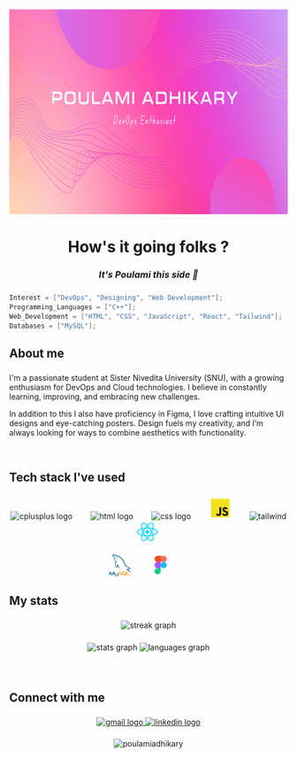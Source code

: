 ###

<div align="center">
  <img height="370" src="https://github.com/poulamiadhikary/poulamiadhikary/blob/main/github_banner.png"  />
</div>

###

<h1 align="center">How's it going folks ?</h1>

###

<h3 align="center"><i>It's Poulami this side 👋</i></h3>


###

```kotlin
Interest = ["DevOps", "Designing", "Web Development"];
Programming_Languages = ["C++"];
Web_Development = ["HTML", "CSS", "JavaScript", "React", "Tailwind"];
Databases = ["MySQL"];
```


###

<h2 align="left">About me</h2>

###

<p align="left"> 
I'm a passionate student at Sister Nivedita University (SNU), with a growing enthusiasm for DevOps and Cloud technologies. I believe in constantly learning, improving, and embracing new challenges.  

In addition to this I also have proficiency in Figma, I love crafting intuitive UI designs and eye-catching posters. Design fuels my creativity, and I’m always looking for ways to combine aesthetics with functionality.
 </p>

<br>

###

<h2 align="left">Tech stack I've used </h2>

###

<div align="left">
</div>

###

<div align="center">
  
  <img src="https://sdtimes.com/wp-content/uploads/2018/03/cpppp.png" height="40" alt="cplusplus logo"  />
  <img width="25" />
  <img src="https://cdn.jsdelivr.net/gh/devicons/devicon/icons/html5/html5-original.svg" height="40" alt="html logo"  />
  <img width="25" />
   <img src="https://logospng.org/download/css-3/logo-css-3-2048.png" height="40" alt="css logo"  />
  <img width="25" />
  <img src="https://github.com/isudiptodas/isudiptodas/blob/main/js_logo.png" height="40" alt="js" />
  <img width="25" />
  <img src="https://upload.wikimedia.org/wikipedia/commons/thumb/d/d5/Tailwind_CSS_Logo.svg/1024px- Tailwind_CSS_Logo.svg.png?20230715030042" height="30" alt="tailwind" />
  <img width="20" />
  <img src="https://github.com/isudiptodas/isudiptodas/blob/main/react.png" height="40" alt="react" />
  <img width="25" />
  <br><br>
  <img src="https://github.com/isudiptodas/isudiptodas/blob/main/mysql.png" height="40" alt="mysql" />
  <img width="25" />
  <img src="https://github.com/isudiptodas/isudiptodas/blob/main/figma.png" height="40" alt="figma" />
  <img width="25" />


</div>

###

<h2 align="left">My stats </h2>
  
###

<div align="center">
  <img src="https://streak-stats.demolab.com?user=poulamiadhikary&locale=en&mode=daily&theme=midnight-purple&hide_border=false&border_radius=5&order=3" height="220" alt="streak graph"  />
</div>

###
<div align="center">
  <img src="https://github-readme-stats.vercel.app/api?username=poulamiadhikary&hide_title=false&hide_rank=false&show_icons=true&include_all_commits=true&count_private=true&disable_animations=false&theme=midnight-purple&locale=en&hide_border=false" height="150" alt="stats graph"  />
  <img src="https://github-readme-stats.vercel.app/api/top-langs?username=poulamiadhikary&locale=en&hide_title=false&layout=compact&card_width=320&langs_count=5&theme=midnight-purple&hide_border=false" height="150" alt="languages graph"  />
</div>


###
<br>

###

<h2 align="left">Connect with me </h2>

###

<div align="center">
  <a href="mailto:poulamiadhikary18@gmail.com" target="_blank">
    <img src="https://img.shields.io/static/v1?message=Gmail&logo=gmail&label=&color=D14836&logoColor=white&labelColor=&style=for-the-badge" height="35" alt="gmail logo"  />
  </a>
  <a href="https://www.linkedin.com/in/poulami-adhikary-b9154b283?utm_source=share&utm_campaign=share_via&utm_content=profile&utm_medium=android_app" target="_blank">
    <img src="https://img.shields.io/static/v1?message=LinkedIn&logo=linkedin&label=&color=0077B5&logoColor=white&labelColor=&style=for-the-badge" height="35" alt="linkedin logo"  />
  </a>
</div>


###

<p align="center"> <img src="https://komarev.com/ghpvc/?username=poulamiadhikary&label=Profile%20views&color=0e75b6&style=flat" alt="poulamiadhikary" /> </p>

###
